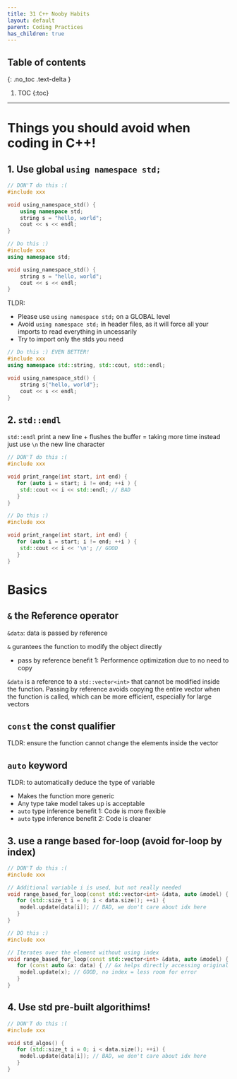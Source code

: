 ```yaml
---
title: 31 C++ Nooby Habits
layout: default
parent: Coding Practices
has_children: true
---
```

## Table of contents
{: .no_toc .text-delta }

1. TOC
{:toc}

---



# Things you should avoid when coding in C++!

## 1. Use global `using namespace std;`

```c++
// DON'T do this :(
#include xxx

void using_namespace_std() {
    using namespace std;
    string s = "hello, world";
    cout << s << endl;
}
```

```c++
// Do this :)
#include xxx
using namespace std;

void using_namespace_std() {
    string s = "hello, world";
    cout << s << endl;
}
```
TLDR:
- Please use `using namespace std;` on a GLOBAL level
- Avoid `using namespace std;` in header files, as it will force all your imports to read everything in uncessarily
- Try to import only the stds you need

```c++
// Do this :) EVEN BETTER!
#include xxx
using namespace std::string, std::cout, std::endl;

void using_namespace_std() {
    string s{"hello, world"};
    cout << s << endl;
}
```

## 2. `std::endl`

`std::endl` print a new line + flushes the buffer = taking more time
instead just use `\n` the new line character

```c++
// DON'T do this :(
#include xxx

void print_range(int start, int end) {
   for (auto i = start; i != end; ++i ) {
    std::cout << i << std::endl; // BAD
   }
}
```

```c++
// Do this :)
#include xxx

void print_range(int start, int end) {
   for (auto i = start; i != end; ++i ) {
    std::cout << i << '\n'; // GOOD
   }
}
```

# Basics

## `&` the Reference operator
` &data `: data is passed by reference

`&` gurantees the function to modify the object directly
- pass by reference benefit 1: Performence optimization due to no need to copy

`&data` is a reference to a `std::vector<int>` that cannot be modified inside the function. Passing by reference avoids copying the entire vector when the function is called, which can be more efficient, especially for large vectors

## `const` the const qualifier 
TLDR: ensure the function cannot change the elements inside the vector

## `auto` keyword
TLDR: to automatically deduce the type of variable
- Makes the function more generic
- Any type take model takes up is acceptable
- `auto` type inference benefit 1: Code is more flexible 
- `auto` type inference benefit 2: Code is cleaner 


## 3. use a range based for-loop (avoid for-loop by index)

```c++
// DON'T do this :(
#include xxx

// Additional variable i is used, but not really needed
void range_based_for_loop(const std::vector<int> &data, auto &model) {
   for (std::size_t i = 0; i < data.size(); ++i) {
    model.update(data[i]); // BAD, we don't care about idx here
   }
}
```

```c++
// DO this :)
#include xxx

// Iterates over the element without using index
void range_based_for_loop(const std::vector<int> &data, auto &model) {
   for (const auto &x: data) { // &x helps directly accessing original data or object to speed up manipulation
    model.update(x); // GOOD, no index = less room for error
   }
}
```

## 4. Use std pre-built algorithims!

```c++
// DON'T do this :(
#include xxx

void std_algos() {
   for (std::size_t i = 0; i < data.size(); ++i) {
    model.update(data[i]); // BAD, we don't care about idx here
   }
}